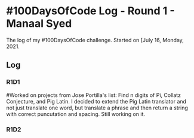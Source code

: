 # #100DaysOfCode Log - Round 1 - Manaal Syed

The log of my #100DaysOfCode challenge. Started on [July 16, Monday, 2021.

## Log

### R1D1
#Worked on projects from Jose Portilla's list: Find n digits of Pi, Collatz Conjecture, and Pig Latin. I decided to extend the Pig Latin translator and not just translate one word, but translate a phrase and then return a string with correct puncutation and spacing. Still working on it.


### R1D2
